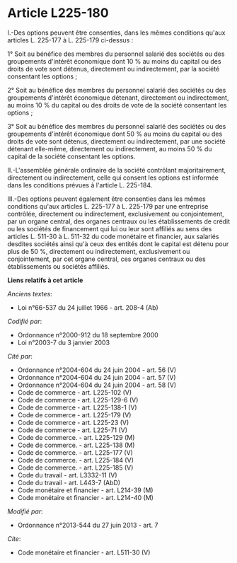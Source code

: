 # Article L225-180

I.-Des options peuvent être consenties, dans les mêmes conditions qu'aux articles L. 225-177 à L. 225-179 ci-dessus : 

1° Soit au bénéfice des membres du personnel salarié des sociétés ou des groupements d'intérêt économique dont 10 % au moins
du capital ou des droits de vote sont détenus, directement ou indirectement, par la société consentant les options ; 

2° Soit au bénéfice des membres du personnel salarié des sociétés ou des groupements d'intérêt économique détenant,
directement ou indirectement, au moins 10 % du capital ou des droits de vote de la société consentant les options ; 

3° Soit au bénéfice des membres du personnel salarié des sociétés ou des groupements d'intérêt économique dont 50 % au moins
du capital ou des droits de vote sont détenus, directement ou indirectement, par une société détenant elle-même, directement
ou indirectement, au moins 50 % du capital de la société consentant les options. 

II.-L'assemblée générale ordinaire de la société contrôlant majoritairement, directement ou indirectement, celle qui consent
les options est informée dans les conditions prévues à l'article L. 225-184. 

III.-Des options peuvent également être consenties dans les mêmes conditions qu'aux articles L. 225-177 à L. 225-179 par une
entreprise contrôlée, directement ou indirectement, exclusivement ou conjointement, par un organe central, des organes
centraux ou les établissements de crédit ou les sociétés de financement qui lui ou leur sont affiliés au sens des articles L.
511-30 à L. 511-32 du code monétaire et financier, aux salariés desdites sociétés ainsi qu'à ceux des entités dont le capital
est détenu pour plus de 50 %, directement ou indirectement, exclusivement ou conjointement, par cet organe central, ces
organes centraux ou des établissements ou sociétés affiliés.

**Liens relatifs à cet article**

_Anciens textes_:

  - Loi n°66-537 du 24 juillet 1966 - art. 208-4 (Ab)

_Codifié par_:

  - Ordonnance n°2000-912 du 18 septembre 2000
  - Loi n°2003-7 du 3 janvier 2003

_Cité par_:

  - Ordonnance n°2004-604 du 24 juin 2004 - art. 56 (V)
  - Ordonnance n°2004-604 du 24 juin 2004 - art. 57 (V)
  - Ordonnance n°2004-604 du 24 juin 2004 - art. 58 (V)
  - Code de commerce - art. L225-102 (V)
  - Code de commerce - art. L225-129-6 (V)
  - Code de commerce - art. L225-138-1 (V)
  - Code de commerce - art. L225-179 (V)
  - Code de commerce - art. L225-23 (V)
  - Code de commerce - art. L225-71 (V)
  - Code de commerce. - art. L225-129 (M)
  - Code de commerce. - art. L225-138 (M)
  - Code de commerce. - art. L225-177 (V)
  - Code de commerce. - art. L225-184 (V)
  - Code de commerce. - art. L225-185 (V)
  - Code du travail - art. L3332-11 (V)
  - Code du travail - art. L443-7 (AbD)
  - Code monétaire et financier - art. L214-39 (M)
  - Code monétaire et financier - art. L214-40 (M)

_Modifié par_:

  - Ordonnance n°2013-544 du 27 juin 2013 - art. 7

_Cite_:

  - Code monétaire et financier - art. L511-30 (V)
